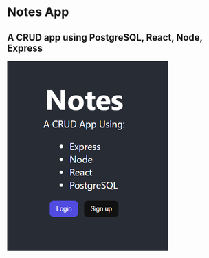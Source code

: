 # Notes App
## A CRUD app using PostgreSQL, React, Node, Express

![Screenshot](./images/Splashpage.png)